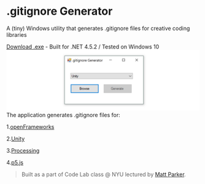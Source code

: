 # .gitignore Generator
A (tiny) Windows utility that generates .gitignore files for creative coding libraries

[Download .exe](https://drive.google.com/file/d/0B9-gnJ83oYzwQjhCYnN2TlpxY3M/view?usp=sharing) - Built for .NET 4.5.2 / Tested on Windows 10
![alt text](https://github.com/juniorxsound/.gitignore-generator/blob/master/gitignore_capture.jpg "screen capture")
The application generates .gitignore files for:

1.[openFrameworks](https://github.com/openframeworks/openFrameworks)

2.[Unity](https://unity3d.com/)

3.[Processing](https://github.com/processing/processing)

4.[p5.js](https://github.com/processing/p5.js)



> Built as a part of Code Lab class @ NYU lectured by [Matt Parker](https://github.com/madparker).

